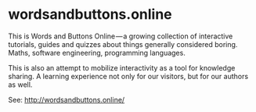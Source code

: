 # wordsandbuttons.online

This is Words and Buttons Online — a growing collection of interactive tutorials, guides and quizzes about things generally considered boring. Maths, software engineering, programming languages.

This is also an attempt to mobilize interactivity as a tool for knowledge sharing. A learning experience not only for our visitors, but for our authors as well.

See: http://wordsandbuttons.online/
